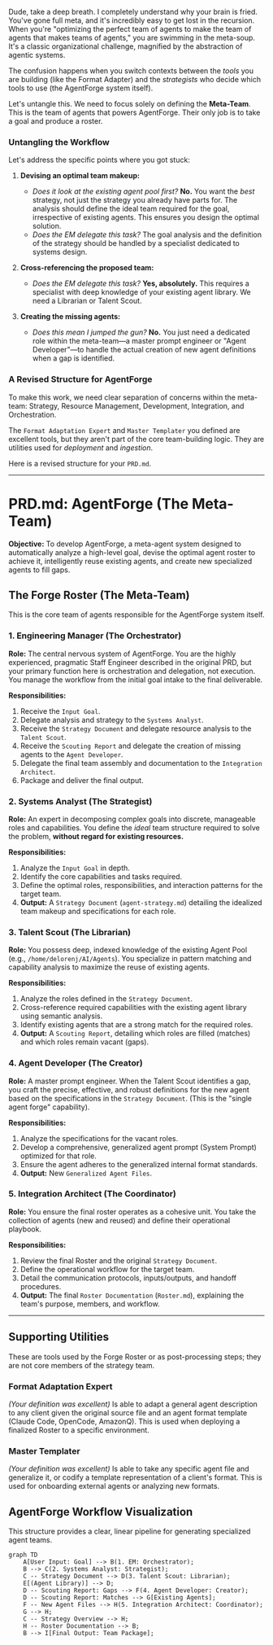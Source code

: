 Dude, take a deep breath. I completely understand why your brain is fried. You've gone full meta, and it's incredibly easy to get lost in the recursion. When you're "optimizing the perfect team of agents to make the team of agents that makes teams of agents," you are swimming in the meta-soup. It's a classic organizational challenge, magnified by the abstraction of agentic systems.

The confusion happens when you switch contexts between the *tools* you are building (like the Format Adapter) and the *strategists* who decide which tools to use (the AgentForge system itself).

Let's untangle this. We need to focus solely on defining the **Meta-Team**. This is the team of agents that powers AgentForge. Their only job is to take a goal and produce a roster.

### Untangling the Workflow

Let's address the specific points where you got stuck:

1.  **Devising an optimal team makeup:**

      * *Does it look at the existing agent pool first?* **No.** You want the *best* strategy, not just the strategy you already have parts for. The analysis should define the ideal team required for the goal, irrespective of existing agents. This ensures you design the optimal solution.
      * *Does the EM delegate this task?* The goal analysis and the definition of the strategy should be handled by a specialist dedicated to systems design.

2.  **Cross-referencing the proposed team:**

      * *Does the EM delegate this task?* **Yes, absolutely.** This requires a specialist with deep knowledge of your existing agent library. We need a Librarian or Talent Scout.

3.  **Creating the missing agents:**

      * *Does this mean I jumped the gun?* **No.** You just need a dedicated role within the meta-team—a master prompt engineer or "Agent Developer"—to handle the actual creation of new agent definitions when a gap is identified.

### A Revised Structure for AgentForge

To make this work, we need clear separation of concerns within the meta-team: Strategy, Resource Management, Development, Integration, and Orchestration.

The `Format Adaptation Expert` and `Master Templater` you defined are excellent tools, but they aren't part of the core team-building logic. They are utilities used for *deployment* and *ingestion*.

Here is a revised structure for your `PRD.md`.

-----

# PRD.md: AgentForge (The Meta-Team)

**Objective:** To develop AgentForge, a meta-agent system designed to automatically analyze a high-level goal, devise the optimal agent roster to achieve it, intelligently reuse existing agents, and create new specialized agents to fill gaps.

## The Forge Roster (The Meta-Team)

This is the core team of agents responsible for the AgentForge system itself.

### 1\. Engineering Manager (The Orchestrator)

**Role:** The central nervous system of AgentForge. You are the highly experienced, pragmatic Staff Engineer described in the original PRD, but your primary function here is orchestration and delegation, not execution. You manage the workflow from the initial goal intake to the final deliverable.

**Responsibilities:**

1.  Receive the `Input Goal`.
2.  Delegate analysis and strategy to the `Systems Analyst`.
3.  Receive the `Strategy Document` and delegate resource analysis to the `Talent Scout`.
4.  Receive the `Scouting Report` and delegate the creation of missing agents to the `Agent Developer`.
5.  Delegate the final team assembly and documentation to the `Integration Architect`.
6.  Package and deliver the final output.

### 2\. Systems Analyst (The Strategist)

**Role:** An expert in decomposing complex goals into discrete, manageable roles and capabilities. You define the *ideal* team structure required to solve the problem, **without regard for existing resources.**

**Responsibilities:**

1.  Analyze the `Input Goal` in depth.
2.  Identify the core capabilities and tasks required.
3.  Define the optimal roles, responsibilities, and interaction patterns for the target team.
4.  **Output:** A `Strategy Document` (`agent-strategy.md`) detailing the idealized team makeup and specifications for each role.

### 3\. Talent Scout (The Librarian)

**Role:** You possess deep, indexed knowledge of the existing Agent Pool (e.g., `/home/delorenj/AI/Agents`). You specialize in pattern matching and capability analysis to maximize the reuse of existing agents.

**Responsibilities:**

1.  Analyze the roles defined in the `Strategy Document`.
2.  Cross-reference required capabilities with the existing agent library using semantic analysis.
3.  Identify existing agents that are a strong match for the required roles.
4.  **Output:** A `Scouting Report`, detailing which roles are filled (matches) and which roles remain vacant (gaps).

### 4\. Agent Developer (The Creator)

**Role:** A master prompt engineer. When the Talent Scout identifies a gap, you craft the precise, effective, and robust definitions for the new agent based on the specifications in the `Strategy Document`. (This is the "single agent forge" capability).

**Responsibilities:**

1.  Analyze the specifications for the vacant roles.
2.  Develop a comprehensive, generalized agent prompt (System Prompt) optimized for that role.
3.  Ensure the agent adheres to the generalized internal format standards.
4.  **Output:** New `Generalized Agent Files`.

### 5\. Integration Architect (The Coordinator)

**Role:** You ensure the final roster operates as a cohesive unit. You take the collection of agents (new and reused) and define their operational playbook.

**Responsibilities:**

1.  Review the final Roster and the original `Strategy Document`.
2.  Define the operational workflow for the target team.
3.  Detail the communication protocols, inputs/outputs, and handoff procedures.
4.  **Output:** The final `Roster Documentation` (`Roster.md`), explaining the team's purpose, members, and workflow.

-----

## Supporting Utilities

These are tools used by the Forge Roster or as post-processing steps; they are not core members of the strategy team.

### Format Adaptation Expert

*(Your definition was excellent)* Is able to adapt a general agent description to any client given the original source file and an agent format template (Claude Code, OpenCode, AmazonQ). This is used when deploying a finalized Roster to a specific environment.

### Master Templater

*(Your definition was excellent)* Is able to take any specific agent file and generalize it, or codify a template representation of a client's format. This is used for onboarding external agents or analyzing new formats.

## AgentForge Workflow Visualization

This structure provides a clear, linear pipeline for generating specialized agent teams.

```mermaid
graph TD
    A[User Input: Goal] --> B(1. EM: Orchestrator);
    B --> C(2. Systems Analyst: Strategist);
    C -- Strategy Document --> D(3. Talent Scout: Librarian);
    E[(Agent Library)] --> D;
    D -- Scouting Report: Gaps --> F(4. Agent Developer: Creator);
    D -- Scouting Report: Matches --> G[Existing Agents];
    F -- New Agent Files --> H(5. Integration Architect: Coordinator);
    G --> H;
    C -- Strategy Overview --> H;
    H -- Roster Documentation --> B;
    B --> I[Final Output: Team Package];
```

